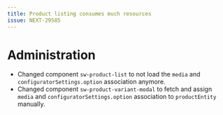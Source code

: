 ```yaml
---
title: Product listing consumes much resources
issue: NEXT-29585
---
```

# Administration
* Changed component `sw-product-list` to not load the `media` and `configuratorSettings.option` association anymore.
* Changed component `sw-product-variant-modal` to fetch and assign `media` and `configuratorSettings.option` association to `productEntity` manually.
